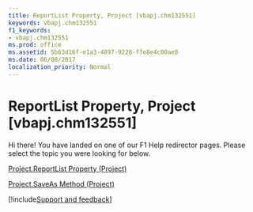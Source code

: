 ```yaml
---
title: ReportList Property, Project [vbapj.chm132551]
keywords: vbapj.chm132551
f1_keywords:
- vbapj.chm132551
ms.prod: office
ms.assetid: 5b63d16f-e1a3-4897-9228-ffe8e4c00ae8
ms.date: 06/08/2017
localization_priority: Normal
---
```



# ReportList Property, Project [vbapj.chm132551]

Hi there! You have landed on one of our F1 Help redirector pages. Please select the topic you were looking for below.

[Project.ReportList Property (Project)](http://msdn.microsoft.com/library/0c688797-21cc-eaa0-0ebf-95e1e053f222%28Office.15%29.aspx)

[Project.SaveAs Method (Project)](http://msdn.microsoft.com/library/947fb1f9-0abd-7423-2c22-96bb91f2dc6e%28Office.15%29.aspx)

[!include[Support and feedback](~/includes/feedback-boilerplate.md)]